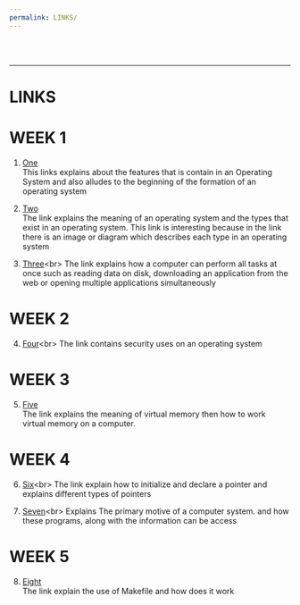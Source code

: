 ```yaml
---
permalink: LINKS/
---
```

<br>
<br>
<hr>

# LINKS

# WEEK 1

1. [One](https://www.interviewbit.com/blog/features-of-operating-system/)<br>
This links explains about the features that is contain in an Operating System and
also alludes to the beginning of the formation of an operating system

2. [Two](https://www.naukri.com/learning/articles/types-of-operating-systems/)<br>
The link explains the meaning of an operating system and the types that exist in an operating system.
This link is interesting because in the link there is an image or diagram
which describes each type in an operating system

3. [Three](https://byjus.com/gate/multitasking-operating-system-notes/#:~:text=The%20multitasking%20OS%20refers%20to,tasks%20at%20the%20same%20time.)<br>
The link explains how a computer can perform all tasks at once such as
reading data on disk, downloading an application from the web or opening multiple applications
simultaneously

# WEEK 2

4. [Four](https://www.techopedia.com/definition/24774/operating-system-security-os-security#:~:text=OS%20security%20refers%20to%20specified,if%20OS%20security%20is%20compromised.)<br>
The link contains security uses on an operating system

# WEEK 3

5. [Five](https://www.techtarget.com/searchstorage/definition/virtual-memory)<br>
The link explains the meaning of virtual memory
then how to work virtual memory on a computer.

# WEEK 4

6. [Six](https://www.guru99.com/c-pointers.html#:~:text=The%20Pointer%20in%20C%2C%20is,the%20next%2F%20previous%20memory%20location.)<br>
The link explain how to initialize and declare a pointer and 
explains different types of pointers

7. [Seven](https://www.geeksforgeeks.org/memory-management-in-operating-system/.)<br>
Explains The primary motive of a computer system. 
and how these programs, along with the information can be access

# WEEK 5

8. [Eight](https://opensource.com/article/18/8/what-how-makefile)<br>
The link explain the use of Makefile and how does it work
